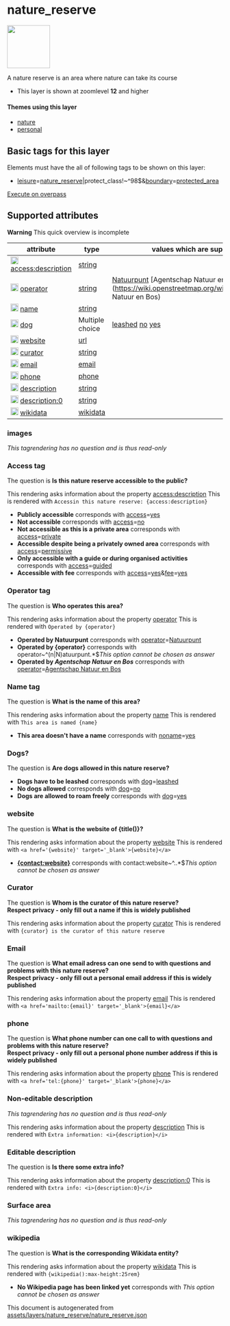 

 nature_reserve 
================



<img src='https://mapcomplete.osm.be/./assets/layers/nature_reserve/nature_reserve.svg' height="100px"> 

A nature reserve is an area where nature can take its course






  - This layer is shown at zoomlevel **12** and higher




#### Themes using this layer 





  - [nature](https://mapcomplete.osm.be/nature)
  - [personal](https://mapcomplete.osm.be/personal)




 Basic tags for this layer 
---------------------------



Elements must have the all of following tags to be shown on this layer:



  - <a href='https://wiki.openstreetmap.org/wiki/Key:leisure' target='_blank'>leisure</a>=<a href='https://wiki.openstreetmap.org/wiki/Tag:leisure%3Dnature_reserve' target='_blank'>nature_reserve</a>|protect_class!~^98$&<a href='https://wiki.openstreetmap.org/wiki/Key:boundary' target='_blank'>boundary</a>=<a href='https://wiki.openstreetmap.org/wiki/Tag:boundary%3Dprotected_area' target='_blank'>protected_area</a>


[Execute on overpass](http://overpass-turbo.eu/?Q=%5Bout%3Ajson%5D%5Btimeout%3A90%5D%3B(%20%20%20%20nwr%5B%22leisure%22%3D%22nature_reserve%22%5D(%7B%7Bbbox%7D%7D)%3B%0A%20%20%20%20nwr%5B%22boundary%22%3D%22protected_area%22%5D%5B%22protect_class%22!~%22%5E98%24%22%5D(%7B%7Bbbox%7D%7D)%3B%0A)%3Bout%20body%3B%3E%3Bout%20skel%20qt%3B)



 Supported attributes 
----------------------



**Warning** This quick overview is incomplete



attribute | type | values which are supported by this layer
----------- | ------ | ------------------------------------------
[<img src='https://mapcomplete.osm.be/assets/svg/statistics.svg' height='18px'>](https://taginfo.openstreetmap.org/keys/access:description#values) [access:description](https://wiki.openstreetmap.org/wiki/Key:access:description) | [string](../SpecialInputElements.md#string) | 
[<img src='https://mapcomplete.osm.be/assets/svg/statistics.svg' height='18px'>](https://taginfo.openstreetmap.org/keys/operator#values) [operator](https://wiki.openstreetmap.org/wiki/Key:operator) | [string](../SpecialInputElements.md#string) | [Natuurpunt](https://wiki.openstreetmap.org/wiki/Tag:operator%3DNatuurpunt) [Agentschap Natuur en Bos](https://wiki.openstreetmap.org/wiki/Tag:operator%3DAgentschap Natuur en Bos)
[<img src='https://mapcomplete.osm.be/assets/svg/statistics.svg' height='18px'>](https://taginfo.openstreetmap.org/keys/name#values) [name](https://wiki.openstreetmap.org/wiki/Key:name) | [string](../SpecialInputElements.md#string) | [](https://wiki.openstreetmap.org/wiki/Tag:name%3D)
[<img src='https://mapcomplete.osm.be/assets/svg/statistics.svg' height='18px'>](https://taginfo.openstreetmap.org/keys/dog#values) [dog](https://wiki.openstreetmap.org/wiki/Key:dog) | Multiple choice | [leashed](https://wiki.openstreetmap.org/wiki/Tag:dog%3Dleashed) [no](https://wiki.openstreetmap.org/wiki/Tag:dog%3Dno) [yes](https://wiki.openstreetmap.org/wiki/Tag:dog%3Dyes)
[<img src='https://mapcomplete.osm.be/assets/svg/statistics.svg' height='18px'>](https://taginfo.openstreetmap.org/keys/website#values) [website](https://wiki.openstreetmap.org/wiki/Key:website) | [url](../SpecialInputElements.md#url) | 
[<img src='https://mapcomplete.osm.be/assets/svg/statistics.svg' height='18px'>](https://taginfo.openstreetmap.org/keys/curator#values) [curator](https://wiki.openstreetmap.org/wiki/Key:curator) | [string](../SpecialInputElements.md#string) | 
[<img src='https://mapcomplete.osm.be/assets/svg/statistics.svg' height='18px'>](https://taginfo.openstreetmap.org/keys/email#values) [email](https://wiki.openstreetmap.org/wiki/Key:email) | [email](../SpecialInputElements.md#email) | 
[<img src='https://mapcomplete.osm.be/assets/svg/statistics.svg' height='18px'>](https://taginfo.openstreetmap.org/keys/phone#values) [phone](https://wiki.openstreetmap.org/wiki/Key:phone) | [phone](../SpecialInputElements.md#phone) | 
[<img src='https://mapcomplete.osm.be/assets/svg/statistics.svg' height='18px'>](https://taginfo.openstreetmap.org/keys/description#values) [description](https://wiki.openstreetmap.org/wiki/Key:description) | [string](../SpecialInputElements.md#string) | 
[<img src='https://mapcomplete.osm.be/assets/svg/statistics.svg' height='18px'>](https://taginfo.openstreetmap.org/keys/description:0#values) [description:0](https://wiki.openstreetmap.org/wiki/Key:description:0) | [string](../SpecialInputElements.md#string) | 
[<img src='https://mapcomplete.osm.be/assets/svg/statistics.svg' height='18px'>](https://taginfo.openstreetmap.org/keys/wikidata#values) [wikidata](https://wiki.openstreetmap.org/wiki/Key:wikidata) | [wikidata](../SpecialInputElements.md#wikidata) | 




### images 



_This tagrendering has no question and is thus read-only_





### Access tag 



The question is **Is this nature reserve accessible to the public?**

This rendering asks information about the property  [access:description](https://wiki.openstreetmap.org/wiki/Key:access:description) 
This is rendered with `Accessin this nature reserve: {access:description}`



  - **Publicly accessible** corresponds with <a href='https://wiki.openstreetmap.org/wiki/Key:access' target='_blank'>access</a>=<a href='https://wiki.openstreetmap.org/wiki/Tag:access%3Dyes' target='_blank'>yes</a>
  - **Not accessible** corresponds with <a href='https://wiki.openstreetmap.org/wiki/Key:access' target='_blank'>access</a>=<a href='https://wiki.openstreetmap.org/wiki/Tag:access%3Dno' target='_blank'>no</a>
  - **Not accessible as this is a private area** corresponds with <a href='https://wiki.openstreetmap.org/wiki/Key:access' target='_blank'>access</a>=<a href='https://wiki.openstreetmap.org/wiki/Tag:access%3Dprivate' target='_blank'>private</a>
  - **Accessible despite being a privately owned area** corresponds with <a href='https://wiki.openstreetmap.org/wiki/Key:access' target='_blank'>access</a>=<a href='https://wiki.openstreetmap.org/wiki/Tag:access%3Dpermissive' target='_blank'>permissive</a>
  - **Only accessible with a guide or during organised activities** corresponds with <a href='https://wiki.openstreetmap.org/wiki/Key:access' target='_blank'>access</a>=<a href='https://wiki.openstreetmap.org/wiki/Tag:access%3Dguided' target='_blank'>guided</a>
  - **Accessible with fee** corresponds with <a href='https://wiki.openstreetmap.org/wiki/Key:access' target='_blank'>access</a>=<a href='https://wiki.openstreetmap.org/wiki/Tag:access%3Dyes' target='_blank'>yes</a>&<a href='https://wiki.openstreetmap.org/wiki/Key:fee' target='_blank'>fee</a>=<a href='https://wiki.openstreetmap.org/wiki/Tag:fee%3Dyes' target='_blank'>yes</a>




### Operator tag 



The question is **Who operates this area?**

This rendering asks information about the property  [operator](https://wiki.openstreetmap.org/wiki/Key:operator) 
This is rendered with `Operated by {operator}`



  - **Operated by Natuurpunt** corresponds with <a href='https://wiki.openstreetmap.org/wiki/Key:operator' target='_blank'>operator</a>=<a href='https://wiki.openstreetmap.org/wiki/Tag:operator%3DNatuurpunt' target='_blank'>Natuurpunt</a>
  - **Operated by {operator}** corresponds with operator~^(n|N)atuurpunt.*$_This option cannot be chosen as answer_
  - **Operated by <i>Agentschap Natuur en Bos</i>** corresponds with <a href='https://wiki.openstreetmap.org/wiki/Key:operator' target='_blank'>operator</a>=<a href='https://wiki.openstreetmap.org/wiki/Tag:operator%3DAgentschap Natuur en Bos' target='_blank'>Agentschap Natuur en Bos</a>




### Name tag 



The question is **What is the name of this area?**

This rendering asks information about the property  [name](https://wiki.openstreetmap.org/wiki/Key:name) 
This is rendered with `This area is named {name}`



  - **This area doesn't have a name** corresponds with <a href='https://wiki.openstreetmap.org/wiki/Key:noname' target='_blank'>noname</a>=<a href='https://wiki.openstreetmap.org/wiki/Tag:noname%3Dyes' target='_blank'>yes</a>




### Dogs? 



The question is **Are dogs allowed in this nature reserve?**





  - **Dogs have to be leashed** corresponds with <a href='https://wiki.openstreetmap.org/wiki/Key:dog' target='_blank'>dog</a>=<a href='https://wiki.openstreetmap.org/wiki/Tag:dog%3Dleashed' target='_blank'>leashed</a>
  - **No dogs allowed** corresponds with <a href='https://wiki.openstreetmap.org/wiki/Key:dog' target='_blank'>dog</a>=<a href='https://wiki.openstreetmap.org/wiki/Tag:dog%3Dno' target='_blank'>no</a>
  - **Dogs are allowed to roam freely** corresponds with <a href='https://wiki.openstreetmap.org/wiki/Key:dog' target='_blank'>dog</a>=<a href='https://wiki.openstreetmap.org/wiki/Tag:dog%3Dyes' target='_blank'>yes</a>




### website 



The question is **What is the website of {title()}?**

This rendering asks information about the property  [website](https://wiki.openstreetmap.org/wiki/Key:website) 
This is rendered with `<a href='{website}' target='_blank'>{website}</a>`



  - **<a href='{contact:website}' target='_blank'>{contact:website}</a>** corresponds with contact:website~^..*$_This option cannot be chosen as answer_




### Curator 



The question is **Whom is the curator of this nature reserve?<br/><span class='subtle'>Respect privacy - only fill out a name if this is widely published**

This rendering asks information about the property  [curator](https://wiki.openstreetmap.org/wiki/Key:curator) 
This is rendered with `{curator} is the curator of this nature reserve`



### Email 



The question is **What email adress can one send to with questions and problems with this nature reserve?<br/><span class='subtle'>Respect privacy - only fill out a personal email address if this is widely published**

This rendering asks information about the property  [email](https://wiki.openstreetmap.org/wiki/Key:email) 
This is rendered with `<a href='mailto:{email}' target='_blank'>{email}</a>`



### phone 



The question is **What phone number can one call to with questions and problems with this nature reserve?<br/><span class='subtle'>Respect privacy - only fill out a personal phone number address if this is widely published**

This rendering asks information about the property  [phone](https://wiki.openstreetmap.org/wiki/Key:phone) 
This is rendered with `<a href='tel:{phone}' target='_blank'>{phone}</a>`



### Non-editable description 



_This tagrendering has no question and is thus read-only_

This rendering asks information about the property  [description](https://wiki.openstreetmap.org/wiki/Key:description) 
This is rendered with `Extra information: <i>{description}</i>`



### Editable description 



The question is **Is there some extra info?**

This rendering asks information about the property  [description:0](https://wiki.openstreetmap.org/wiki/Key:description:0) 
This is rendered with `Extra info: <i>{description:0}</i>`



### Surface area 



_This tagrendering has no question and is thus read-only_





### wikipedia 



The question is **What is the corresponding Wikidata entity?**

This rendering asks information about the property  [wikidata](https://wiki.openstreetmap.org/wiki/Key:wikidata) 
This is rendered with `{wikipedia():max-height:25rem}`



  - **No Wikipedia page has been linked yet** corresponds with _This option cannot be chosen as answer_
 

This document is autogenerated from [assets/layers/nature_reserve/nature_reserve.json](https://github.com/pietervdvn/MapComplete/blob/develop/assets/layers/nature_reserve/nature_reserve.json)